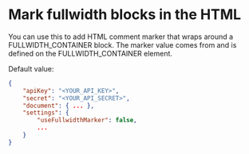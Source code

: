 # Mark fullwidth blocks in the HTML

You can use this to add HTML comment marker that wraps around a FULLWIDTH_CONTAINER block. The marker value comes from and is defined on the FULLWIDTH_CONTAINER element.

Default value:

```json
{
	"apiKey": "<YOUR_API_KEY>",
	"secret": "<YOUR_API_SECRET>",
	"document": { ... },
	"settings": {
		"useFullwidthMarker": false,
		...
	}
}
```
